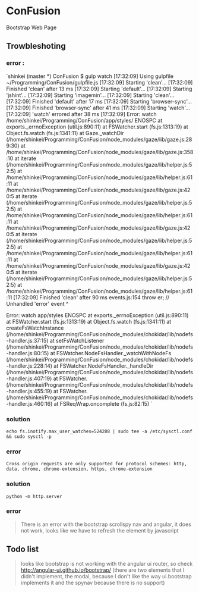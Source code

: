 # ConFusion
Bootstrap Web Page


## Trowbleshoting

### error : 
`shinkei (master *) ConFusion $ gulp watch
[17:32:09] Using gulpfile ~/Programming/ConFusion/gulpfile.js
[17:32:09] Starting 'clean'...
[17:32:09] Finished 'clean' after 13 ms
[17:32:09] Starting 'default'...
[17:32:09] Starting 'jshint'...
[17:32:09] Starting 'imagemin'...
[17:32:09] Starting 'clean'...
[17:32:09] Finished 'default' after 17 ms
[17:32:09] Starting 'browser-sync'...
[17:32:09] Finished 'browser-sync' after 41 ms
[17:32:09] Starting 'watch'...
[17:32:09] 'watch' errored after 38 ms
[17:32:09] Error: watch /home/shinkei/Programming/ConFusion/app/styles/ ENOSPC
    at exports._errnoException (util.js:890:11)
    at FSWatcher.start (fs.js:1313:19)
    at Object.fs.watch (fs.js:1341:11)
    at Gaze._watchDir (/home/shinkei/Programming/ConFusion/node_modules/gaze/lib/gaze.js:289:30)
    at /home/shinkei/Programming/ConFusion/node_modules/gaze/lib/gaze.js:358:10
    at iterate (/home/shinkei/Programming/ConFusion/node_modules/gaze/lib/helper.js:52:5)
    at /home/shinkei/Programming/ConFusion/node_modules/gaze/lib/helper.js:61:11
    at /home/shinkei/Programming/ConFusion/node_modules/gaze/lib/gaze.js:420:5
    at iterate (/home/shinkei/Programming/ConFusion/node_modules/gaze/lib/helper.js:52:5)
    at /home/shinkei/Programming/ConFusion/node_modules/gaze/lib/helper.js:61:11
    at /home/shinkei/Programming/ConFusion/node_modules/gaze/lib/gaze.js:420:5
    at iterate (/home/shinkei/Programming/ConFusion/node_modules/gaze/lib/helper.js:52:5)
    at /home/shinkei/Programming/ConFusion/node_modules/gaze/lib/helper.js:61:11
    at /home/shinkei/Programming/ConFusion/node_modules/gaze/lib/gaze.js:420:5
    at iterate (/home/shinkei/Programming/ConFusion/node_modules/gaze/lib/helper.js:52:5)
    at /home/shinkei/Programming/ConFusion/node_modules/gaze/lib/helper.js:61:11
[17:32:09] Finished 'clean' after 90 ms
events.js:154
      throw er; // Unhandled 'error' event
      ^

Error: watch app/styles ENOSPC
    at exports._errnoException (util.js:890:11)
    at FSWatcher.start (fs.js:1313:19)
    at Object.fs.watch (fs.js:1341:11)
    at createFsWatchInstance (/home/shinkei/Programming/ConFusion/node_modules/chokidar/lib/nodefs-handler.js:37:15)
    at setFsWatchListener (/home/shinkei/Programming/ConFusion/node_modules/chokidar/lib/nodefs-handler.js:80:15)
    at FSWatcher.NodeFsHandler._watchWithNodeFs (/home/shinkei/Programming/ConFusion/node_modules/chokidar/lib/nodefs-handler.js:228:14)
    at FSWatcher.NodeFsHandler._handleDir (/home/shinkei/Programming/ConFusion/node_modules/chokidar/lib/nodefs-handler.js:407:19)
    at FSWatcher.<anonymous> (/home/shinkei/Programming/ConFusion/node_modules/chokidar/lib/nodefs-handler.js:455:19)
    at FSWatcher.<anonymous> (/home/shinkei/Programming/ConFusion/node_modules/chokidar/lib/nodefs-handler.js:460:16)
    at FSReqWrap.oncomplete (fs.js:82:15)
`
### solution
`echo fs.inotify.max_user_watches=524288 | sudo tee -a /etc/sysctl.conf && sudo sysctl -p`


### error
  `Cross origin requests are only supported for protocol schemes: http, data, chrome, chrome-extension, https, chrome-extension`

### solution
`python -m http.server`

### error
>There is an error with the bootstrap scrollspy nav and angular, it does not work, looks like we have to refresh the element by javascript

## Todo list
> looks like bootstrap is not working with the angular ui router, so check http://angular-ui.github.io/bootstrap/ (there are two elements that I didn't implement, the modal, because I don't like the way ui.bootstrap implements it and the spynav because there is no support)


